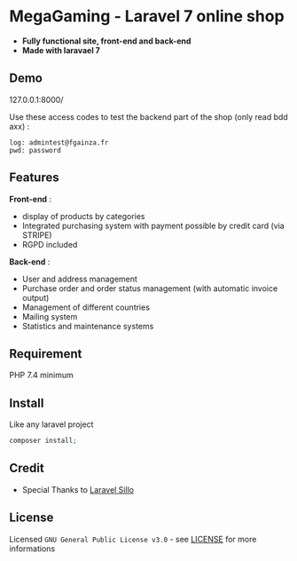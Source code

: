 # MegaGaming - Laravel 7 online shop

* **Fully functional site, front-end and back-end**<br>
* **Made with laravael 7**

## Demo

127.0.0.1:8000/

Use these access codes to test the backend part of the shop (only read bdd axx) :

```
log: admintest@fgainza.fr
pwd: password
```

## Features

**Front-end** :

* display of products by categories
* Integrated purchasing system with payment possible by credit card (via STRIPE)
* RGPD included

**Back-end** :

* User and address management
* Purchase order and order status management (with automatic invoice output)
* Management of different countries
* Mailing system
* Statistics and maintenance systems

## Requirement

PHP 7.4 minimum

## Install

Like any laravel project

```php
composer install;
```

## Credit

* Special Thanks to [Laravel Sillo](http://www.laravel.sillo.org/)

## License

Licensed ``GNU General Public License v3.0`` - see [LICENSE](LICENSE) for more informations

